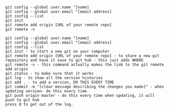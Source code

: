 
    git config --global user.name "[name]
    git config --global user.email "[email address]
    git config --list
    git init
    git remote add origin [URL of your remote repo]
    git remote -v

    git config --global user.name "[name]
    git config --global user.email "[email address]
    git config --list
    git init - to start a new git on your computer
    git remote add origin [URL of your remote repo] - to stare a new git repository and have it save to git hub - this just adds WHERE
    git remote -v - this command actually makes the link to the git remote add origin 
    git status - to make sure that it works 
    git log - to show all the version histories
    git add . - to add a version, DO THIS EVERY TIME
    git commit -m "[clear message describing the changes you made]" - when updating version- do this every time
    git push origin master - do this every time when updating, it will push to git hub 
    press Q to get out of the log. 

